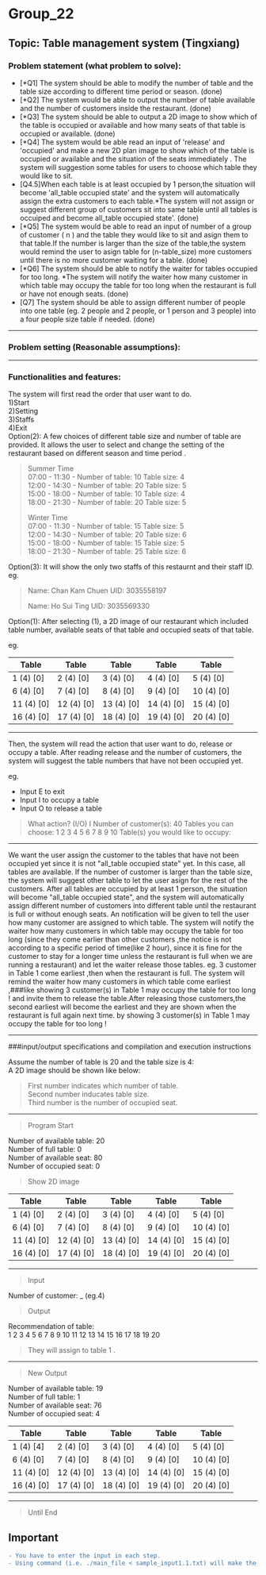 # Group_22

## Topic: Table management system (Tingxiang)

### Problem statement (what problem to solve):

- [*Q1] The system should be able to modify the number of table and the table size according to different time period or season.  (done)
- [*Q2] The system would be able to output the number of table available and the number of customers inside the restaurant.   (done)
- [*Q3] The system should be able to output a 2D image to show which of the table is occupied or available and how many seats of that table is occupied or available.  (done)
- [*Q4] The system would be able read an input of 'release' and 'occupied' and make a new 2D plan image to show which of the table is occupied or available and the situation of the seats immediately . The system will suggestion some tables for users to choose which table they would like to sit. 
- [Q4.5]When each table is at least occupied by 1 person,the situation will become 'all_table occupied state'  and the system will automatically assign the extra customers to each table.*The system will not assign or suggest different group of customers sit into same table until all tables is occuiped and become all_table occupied state'. (done)
- [*Q5] The system would be able to read an input of number of a group of customer ( n ) and the table they would like to sit and asign them to that table.If the number is larger than the size of the table,the system would remind the user to asign table for (n-table_size) more customers until there is no more customer waiting for a table. (done)
- [*Q6] The system should be able to notify the waiter for tables occupied for too long. *The system will notify the waiter how many customer in which table may occupy the table for too long when the restaurant is full or have not enough seats. (done)   
- [Q7] The system should be able to assign different number of people into one table (eg. 2 people and 2 people, or 1 person and 3 people) into a four people size table if needed.  (done)

---

### Problem setting (Reasonable assumptions):  

---

### Functionalities and features:
The system will first read the order that user want to do.  
1)Start  
2)Setting  
3)Staffs  
4)Exit  
Option(2): A few choices of different table size and number of table are provided. It allows the user to select and change the setting of the restaurant based on different season and time period .

> Summer Time  
> 07:00 - 11:30 - Number of table: 10 Table size: 4  
> 12:00 - 14:30 - Number of table: 20 Table size: 5  
> 15:00 - 18:00 - Number of table: 10 Table size: 4  
> 18:00 - 21:30 - Number of table: 20 Table size: 5  
>  
> Winter Time  
> 07:00 - 11:30 - Number of table: 15 Table size: 5  
> 12:00 - 14:30 - Number of table: 20 Table size: 6  
> 15:00 - 18:00 - Number of table: 15 Table size: 5  
> 18:00 - 21:30 - Number of table: 25 Table size: 6  

Option(3): It will show the only two staffs of this restaurnt and their staff ID.
eg.

> Name: Chan Kam Chuen	UID: 3035558197
>
> Name: Ho Sui Ting	UID: 3035569330

Option(1): After selecting (1), a 2D image of our restaurant which included table number, available seats of that table and occupied seats of that table.

eg.

Table | Table | Table | Table | Table
--------- | ------------- | ------------- | ------------- | -------------
1 (4) [0] | 2 (4) [0] | 3 (4) [0] | 4 (4) [0] | 5 (4) [0]
6 (4) [0] | 7 (4) [0] | 8 (4) [0] | 9 (4) [0] | 10 (4) [0]
11 (4) [0] | 12 (4) [0] | 13 (4) [0] | 14 (4) [0] | 15 (4) [0]
16 (4) [0] | 17 (4) [0] | 18 (4) [0] | 19 (4) [0] | 20 (4) [0]

---

Then, the system will read the action that user want to do, release or occupy a table. After reading release and the number of customers, the system will suggest the table numbers that have not been occupied yet.

eg.
  * Input E to exit   
  * Input I to occupy a table   
  * Input O to release a table   

> What action? (I/O) I
> Number of customer(s): 40
> Tables you can choose: 1 2 3 4 5 6 7 8 9 10 
> Table(s) you would like to occupy: 
---
We want the user assign the customer to the tables that have not been occupied yet since it is not "all_table occupied state" yet.
In this case, all tables are available. If the number of customer is larger than the table size, the system will suggest other table to let the user asign for the rest of the customers. After all tables are occupied by at least 1 person, the situation will become "all_table occupied state", and the system will automatically assign different number of customers into different table until the restaurant is full or without enough seats. 
An notification will be given to tell the user how many customer are assigned to which table.
The system will notify the waiter how many customers in which table may occupy the table for too long (since they come earlier than other customers ,the notice is not according to a specific period of time(like 2 hour), since it is fine for the customer to stay for a longer time unless the restaurant is full when we are running a restaurant)  and let the waiter release those tables. 
eg.
  3 customer in Table 1 come earliest ,then when the restaurant is full. The system will remind the waiter how many customers in which  table come earliest ,###like showing 3 customer(s) in Table 1 may occupy the table for too long ! and invite them to release the table.After releasing those customers,the second earliest will become the earliest and they are shown when the restaurant is full again next time.
    by showing 3 customer(s) in Table 1 may occupy the table for too long !
    
---

###input/output specifications and compilation and execution instructions

Assume the number of table is 20 and the table size is 4:  
A 2D image should be shown like below:  

> First number indicates which number of table.  
> Second number inducates table size.  
> Third number is the number of occupied seat.
---  
> Program Start

Number of available table: 20  
Number of full table: 0  
Number of available seat: 80  
Number of occupied seat: 0  

> Show 2D image

Table | Table | Table | Table | Table
--------- | ------------- | ------------- | ------------- | -------------
1 (4) [0] | 2 (4) [0] | 3 (4) [0] | 4 (4) [0] | 5 (4) [0]
6 (4) [0] | 7 (4) [0] | 8 (4) [0] | 9 (4) [0] | 10 (4) [0]
11 (4) [0] | 12 (4) [0] | 13 (4) [0] | 14 (4) [0] | 15 (4) [0]
16 (4) [0] | 17 (4) [0] | 18 (4) [0] | 19 (4) [0] | 20 (4) [0]

---

> Input  

Number of customer: _ (eg.4)  
> Output  

Recommendation of table:  
1 2 3 4 5 6 7 8 9 10 11 12 13 14 15 16 17 18 19 20  
> They will assign to table 1 .

---

> New Output

Number of available table: 19  
Number of full table: 1  
Number of available seat: 76  
Number of occupied seat: 4  

Table | Table | Table | Table | Table
------------ | ------------- | ------------- | ------------- | -------------
1 (4) [4] | 2 (4) [0] | 3 (4) [0] | 4 (4) [0] | 5 (4) [0]
6 (4) [0] | 7 (4) [0] | 8 (4) [0] | 9 (4) [0] | 10 (4) [0]
11 (4) [0] | 12 (4) [0] | 13 (4) [0] | 14 (4) [0] | 15 (4) [0]
16 (4) [0] | 17 (4) [0] | 18 (4) [0] | 19 (4) [0] | 20 (4) [0]

---

> Until End

## Important  
```diff
- You have to enter the input in each step.
- Using command (i.e. ./main_file < sample_input1.1.txt) will make the typesetting ugly.
```
